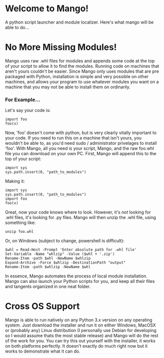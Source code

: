# Welcome to Mango!
A python script launcher and module localizer. Here's what mango will be able to do...

# No More Missing Modules!
Mango uses raw .whl files for modules and appends some code at the top of your script to allow it to find the modules. Running code on machines that aren't yours couldn't be easier. Since Mango only uses modules that are pre packaged with Python, installation is simple and very possible on other machines, and allows your program to use whatever modules you want on a machine that you may not be able to install them on ordinarily. 
### For Example...
Let's say your code is:
```
import foo
foo(x)
```
Now, 'foo' doesn't come with python, but is very clearly vitally important to your code. If you need to run this on a machine that isn't yours, you wouldn't be able to, as you'd need sudo / administrator privelages to install 'foo'. With Mango, all you need is your script, Mango, and the raw foo.whl file you can download on your own PC. First, Mango will append this to the top of your script:
```
import sys
sys.path.insert(0, "path_to_modules")
```
Making it:
```
import sys
sys.path.insert(0, "path_to_modules")
import foo
foo(x)
```
Great, now your code knows where to look. However, it's  _not_ looking for .whl files, it's looking for .py files. Mango will then unzip the .whl file, using something like:
```
unzip foo.whl
```
Or, on Windows (subject to change, powershell is difficult): 
```
$whl = Read-Host -Prompt 'Enter absolute path for .whl file'
Set-Variable -Name "whlzip" -Value ($whl + '.zip')
Rename-Item -path $whl -NewName $whlzip
Expand-Archive -Force $whlzip -DestinationPath "output"
Rename-Item -path $whlzip -NewName $whl
```
In essence, Mango automates the process of local module installation. Mango can also launch your Python scripts for you, and keep all their files and tangents organized in one neat folder. 

# Cross OS Support
Mango is able to run natively on any Python 3.x version on any operating system. Just download the installer and run it on either Windows, MacOSX or (probably any) Linux distribution (I personally use Debian for developing so I would assume thats the most stable release) and Mango will do the rest of the work for you. You can try this out yourself with the installer, it works on both platforms perfectly. It doesn't exactly do much right now but it works to demonstrate what it can do. 

